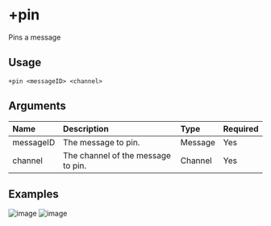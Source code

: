 # +pin
Pins a message

## Usage
```
+pin <messageID> <channel>
```

## Arguments
Name | Description | Type | Required
:-- | :-- | :-- | :--
messageID | The message to pin. | Message | Yes
channel | The channel of the message to pin. | Channel | Yes

## Examples
![image](https://tawk.link/60e18ecd649e0a0a5cca7167/kb/attachments/qQDL3p3yYG.jpg)
![image](https://tawk.link/60e18ecd649e0a0a5cca7167/kb/attachments/QQBmldtWem.jpg)
